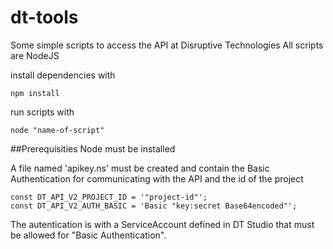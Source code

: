 # dt-tools
Some simple scripts to access the API at Disruptive Technologies
All scripts are NodeJS

install dependencies with 
```
npm install
```
run scripts with
```
node "name-of-script"
```

##Prerequisities
Node must be installed

A file named 'apikey.ns' must be created and contain the Basic Authentication for communicating with the API and the id of the project

```
const DT_API_V2_PROJECT_ID = '"project-id"';
const DT_API_V2_AUTH_BASIC = 'Basic "key:secret Base64encoded"';
```
The autentication is with a ServiceAccount defined in DT Studio that must be allowed for "Basic Authentication".